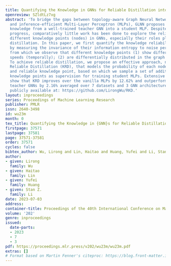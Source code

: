 ```yaml
---
title: Quantifying the Knowledge in GNNs for Reliable Distillation into MLPs
openreview: SZldtLz7xg
abstract: 'To bridge the gaps between topology-aware Graph Neural Networks (GNNs)
  and inference-efficient Multi-Layer Perceptron (MLPs), GLNN proposes to distill
  knowledge from a well-trained teacher GNN into a student MLP. Despite their great
  progress, comparatively little work has been done to explore the reliability of
  different knowledge points (nodes) in GNNs, especially their roles played during
  distillation. In this paper, we first quantify the knowledge reliability in GNN
  by measuring the invariance of their information entropy to noise perturbations,
  from which we observe that different knowledge points (1) show different distillation
  speeds (temporally); (2) are differentially distributed in the graph (spatially).
  To achieve reliable distillation, we propose an effective approach, namely Knowledge-inspired
  Reliable Distillation (KRD), that models the probability of each node being an informative
  and reliable knowledge point, based on which we sample a set of additional reliable
  knowledge points as supervision for training student MLPs. Extensive experiments
  show that KRD improves over the vanilla MLPs by 12.62% and outperforms its corresponding
  teacher GNNs by 2.16% averaged over 7 datasets and 3 GNN architectures. Codes are
  publicly available at: https://github.com/LirongWu/RKD.'
layout: inproceedings
series: Proceedings of Machine Learning Research
publisher: PMLR
issn: 2640-3498
id: wu23m
month: 0
tex_title: Quantifying the Knowledge in {GNN}s for Reliable Distillation into {MLP}s
firstpage: 37571
lastpage: 37581
page: 37571-37581
order: 37571
cycles: false
bibtex_author: Wu, Lirong and Lin, Haitao and Huang, Yufei and Li, Stan Z.
author:
- given: Lirong
  family: Wu
- given: Haitao
  family: Lin
- given: Yufei
  family: Huang
- given: Stan Z.
  family: Li
date: 2023-07-03
address: 
container-title: Proceedings of the 40th International Conference on Machine Learning
volume: '202'
genre: inproceedings
issued:
  date-parts:
  - 2023
  - 7
  - 3
pdf: https://proceedings.mlr.press/v202/wu23m/wu23m.pdf
extras: []
# Format based on Martin Fenner's citeproc: https://blog.front-matter.io/posts/citeproc-yaml-for-bibliographies/
---
```

